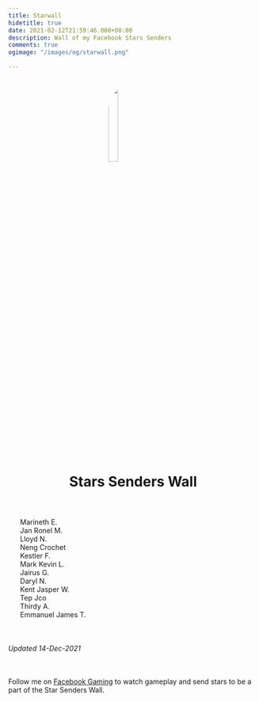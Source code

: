 ```yaml
---
title: Starwall
hidetitle: true
date: 2021-02-12T21:59:46.000+08:00
description: Wall of my Facebook Stars Senders
comments: true
ogimage: "/images/og/starwall.png"

---
```

<img src="/images/stars.png" style="border-radius: 200px; margin-left: auto; margin-right: auto; width: 20%; display: block; margin-top: 2em; "/>
<h1 style="text-align: center; margin-bottom: 2em; margin-top: 5px; ">Stars Senders Wall</h1>

<ul id="people-list" style="list-style-type: none;"> <li>Marineth E.</li> <li>Jan Ronel M.</li> <li>Lloyd N.</li> <li>Neng Crochet</li> <li>Kestler F.</li> <li>Mark Kevin L.</li> <li>Jairus G.</li> <li>Daryl N.</li> <li>Kent Jasper W.</li> <li>Tep Jco</li> <li>Thirdy A.</li> <li>Emmanuel James T.</li> </ul>

<br>
<h6>Updated 14-Dec-2021</h6>

<p style="margin-top: 50px;">Follow me on <a class="link" href="https://fb.gg/RedDavidGaming/" target="_blank">Facebook Gaming</a> to watch gameplay and send stars to be a part of the Star Senders Wall.</p>